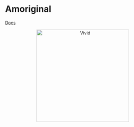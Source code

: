 # Amoriginal

[Docs](https://listingslab-software.github.io/amoriginal/)

<p align="center">
  <img width="300px" src="https://i.imgur.com/TzY3Niz.png" alt="Vivid" />
</p>

